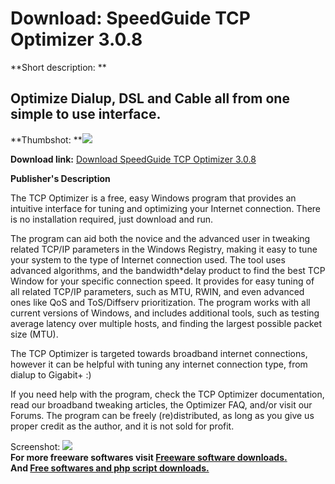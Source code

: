 # Download: SpeedGuide TCP Optimizer 3.0.8

**Short description: **

## Optimize Dialup, DSL and Cable all from one simple to use interface.

  
**Thumbshot: **![](http://www.freewarefiles.com/screenshot/sgtcpoptimize_md.gif)   
  
**Download link:** [Download SpeedGuide TCP Optimizer 3.0.8](http://freesoftwares.boysofts.com/TCP-Optimizer_program_15800.html)  
  

**Publisher's Description**  
  

The TCP Optimizer is a free, easy Windows program that provides an intuitive
interface for tuning and optimizing your Internet connection. There is no
installation required, just download and run.

The program can aid both the novice and the advanced user in tweaking related
TCP/IP parameters in the Windows Registry, making it easy to tune your system
to the type of Internet connection used. The tool uses advanced algorithms,
and the bandwidth*delay product to find the best TCP Window for your specific
connection speed. It provides for easy tuning of all related TCP/IP
parameters, such as MTU, RWIN, and even advanced ones like QoS and
ToS/Diffserv prioritization. The program works with all current versions of
Windows, and includes additional tools, such as testing average latency over
multiple hosts, and finding the largest possible packet size (MTU).

The TCP Optimizer is targeted towards broadband internet connections, however
it can be helpful with tuning any internet connection type, from dialup to
Gigabit+ :)

If you need help with the program, check the TCP Optimizer documentation, read
our broadband tweaking articles, the Optimizer FAQ, and/or visit our Forums.
The program can be freely (re)distributed, as long as you give us proper
credit as the author, and it is not sold for profit.

  
  
Screenshot: ![](http://www.freewarefiles.com/screenshot/sgtcpoptimize.gif)  
**For more freeware softwares visit [Freeware software downloads.](http://freesoftwares.boysofts.com/)**   
**And [Free softwares and php script downloads.](http://www.boysofts.com/)**


